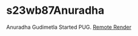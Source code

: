 # s23wb87Anuradha
Anuradha Gudimetla Started PUG.
[](http://localhost:3000/)
[Remote Render](https://s23wb87anuradha.onrender.com)
